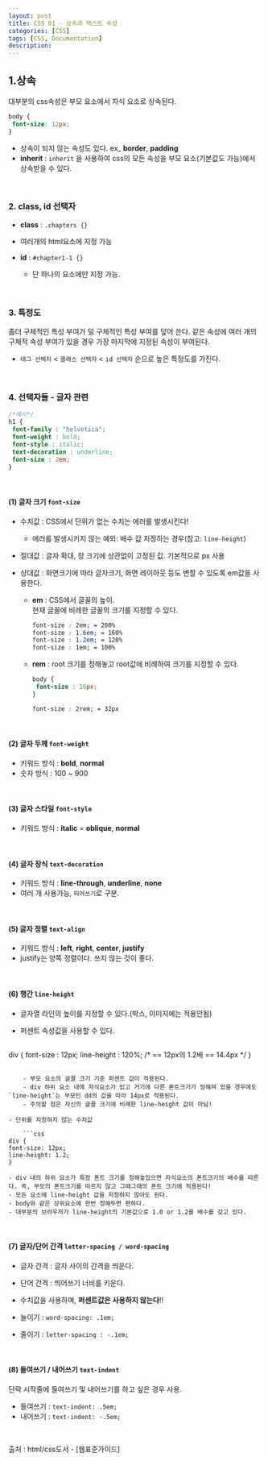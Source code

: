 ```yaml
---
layout: post
title: CSS 01 - 상속과 텍스트 속성
categories: [CSS]
tags: [CSS, Documentation]
description: 
---
```


## 1.상속

대부분의 css속성은 부모 요소에서 자식 요소로 상속된다.

```css
body {
 font-size: 12px;
}
```

- 상속이 되지 않는 속성도 있다. ex_ **border**, **padding**
- **inherit** : `inherit` 을 사용하여 css의 모든 속성을 부모 요소(기본값도 가능)에서 상속받을 수 있다.

<br>

### 2. class, id 선택자

- **class** : `.chapters {}`
 - 여러개의 html요소에 지정 가능
 
- **id** : `#chapter1-1 {}`
	- 단 하나의 요소에만 지정 가능.

<br />

### 3. 특정도 

좀더 구체적인 특성 부여가 덜 구체적인 특성 부여를 덮어 쓴다. 같은 속성에 여러 개의 구체적 속성 부여가 있을 경우 가장 마지막에 지정된 속성이 부여된다. 

- `태그 선택자` < `클래스 선택자` < `id 선택자` 순으로 높은 특정도를 가진다. 

<br />

### 4. 선택자들 - 글자 관련

```css
/*예시*/
h1 {
 font-family : "helvetica";
 font-weight : bold;
 font-style : italic;
 text-decoration : underline;
 font-size : 2em;
}
```

<br />

#### (1) 글자 크기 `font-size`

- 수치값 : CSS에서 단위가 없는 수치는 에러를 발생시킨다!
	- 에러를 발생시키지 않는 예외: 배수 값 지정하는 경우(참고: `line-height`)

- 절대값 : 글자 확대, 창 크기에 상관없이 고정된 값. 기본적으로 px 사용
- 상대값 : 화면크기에 따라 글자크기, 화면 레이아웃 등도 변할 수 있도록 em값을 사용한다. 
	- **em** : CSS에서 글꼴의 높이.<br>현재 글꼴에 비례한 글꼴의 크기를 지정할 수 있다.
		
		```css
		font-size : 2em; = 200%
		font-size : 1.6em; = 160%
		font-size : 1.2em; = 120%
		font-size : 1em; = 100%
		```
	
	- **rem** : root 크기를 정해놓고 root값에 비례하여 크기를 지정할 수 있다. 
	
		```css
		body {
		 font-size : 16px;
		}
		
		font-size : 2rem; = 32px
		```

<br>

#### (2) 글자 두께 `font-weight`

- 키워드 방식 : **bold**, **normal**
- 숫자 방식 : 100 ~ 900

<br>

#### (3) 글자 스타일 `font-style`

- 키워드 방식 : **italic** = **oblique**, **normal**

<br>

#### (4) 글자 장식 `text-decoration`

- 키워드 방식 : **line-through**, **underline**, **none**
- 여러 개 사용가능, `띄어쓰기`로 구분.

<br>

#### (5) 글자 정렬 `text-align`

- 키워드 방식 : **left**, **right**, **center**, **justify**
- justify는 양쪽 정렬이다. 쓰지 않는 것이 좋다.

<br>

#### (6) 행간 `line-height`

- 글자열 라인의 높이를 지정할 수 있다.(박스, 이미지에는 적용안됨)
- 퍼센트 속성값을 사용할 수 있다. 

	```css
div {
 font-size : 12px; 
 line-height : 120%; /* == 12px의 1.2배 == 14.4px */ 
}
```

	- 부모 요소의 글꼴 크기 기준 퍼센트 값이 적용된다.
	- div 하위 요소 내에 자식요소가 있고 거기에 다른 폰트크기가 정해져 있을 경우에도 `line-height`는 부모인 dd의 값을 따라 14px로 적용된다.
	- 주의할 점은 자신의 글꼴 크기에 비례한 line-height 값이 아님!

- 단위를 지정하지 않는 수치값

	```css
div {
font-size: 12px;
line-height: 1.2;
}
```

	- div 내의 하위 요소가 특정 폰트 크기를 정해놓았으면 자식요소의 폰트크기의 배수를 따른다. 즉, 부모의 폰트크기를 따르지 않고 그때그때의 폰트 크기에 적용된다!
	- 모든 요소에 line-height 값을 지정하지 않아도 된다.
	- body와 같은 상위요소에 한번 정해두면 편하다. 
	- 대부분의 브라우저가 line-height의 기본값으로 1.0 or 1.2를 배수를 갖고 있다.


<br>

#### (7) 글자/단어 간격 `letter-spacing / word-spacing`

- 글자 간격 : 글자 사이의 간격을 띄운다.
- 단어 간격 : 띄어쓰기 너비를 키운다.

- 수치값을 사용하며, **퍼센트값은 사용하지 않는다**!!
- 늘이기 : `word-spacing: .1em;`
- 줄이기 : `letter-spacing : -.1em;`

<br>

#### (8) 들여쓰기 / 내어쓰기 `text-indent`

단락 시작줄에 들여쓰기 및 내어쓰기를 하고 싶은 경우 사용.

- 들여쓰기 : `text-indent: .5em;`
- 내어쓰기 : `text-indent: -.5em;`

<br>

출처 : html/css도서 - [웹표준가이드]

<br />
